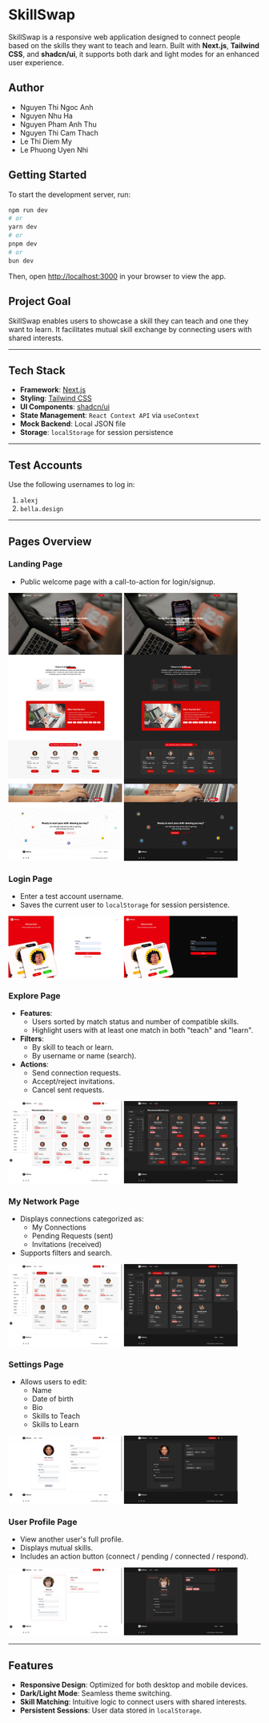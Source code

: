 # SkillSwap

SkillSwap is a responsive web application designed to connect people based on the skills they want to teach and learn. Built with **Next.js**, **Tailwind CSS**, and **shadcn/ui**, it supports both dark and light modes for an enhanced user experience.

## Author

- Nguyen Thi Ngoc Anh
- Nguyen Nhu Ha
- Nguyen Pham Anh Thu
- Nguyen Thi Cam Thach
- Le Thi Diem My
- Le Phuong Uyen Nhi

## Getting Started

To start the development server, run:

```bash
npm run dev
# or
yarn dev
# or
pnpm dev
# or
bun dev
```

Then, open [http://localhost:3000](http://localhost:3000) in your browser to view the app.

## Project Goal

SkillSwap enables users to showcase a skill they can teach and one they want to learn. It facilitates mutual skill exchange by connecting users with shared interests.

---

## Tech Stack

- **Framework**: [Next.js](https://nextjs.org/)
- **Styling**: [Tailwind CSS](https://tailwindcss.com/)
- **UI Components**: [shadcn/ui](https://ui.shadcn.com/)
- **State Management**: `React Context API` via `useContext`
- **Mock Backend**: Local JSON file
- **Storage**: `localStorage` for session persistence

---

## Test Accounts

Use the following usernames to log in:

1. `alexj`
2. `bella.design`

---

## Pages Overview

### Landing Page

- Public welcome page with a call-to-action for login/signup.

<div>
  <img src="public/demo/homepage-light.jpeg" alt="Homepage Light" width="45%">
  <img src="public/demo/homepage-dark.jpeg" alt="Homepage Dark" width="45%">
</div>

### Login Page

- Enter a test account username.
- Saves the current user to `localStorage` for session persistence.

<div>
  <img src="public/demo/login-page-light.jpeg" alt="Login Light" width="45%">
  <img src="public/demo/login-page-dark.jpeg" alt="Login Dark" width="45%">
</div>

### Explore Page

- **Features**:
  - Users sorted by match status and number of compatible skills.
  - Highlight users with at least one match in both "teach" and "learn".
- **Filters**:
  - By skill to teach or learn.
  - By username or name (search).
- **Actions**:
  - Send connection requests.
  - Accept/reject invitations.
  - Cancel sent requests.

<div>
  <img src="public/demo/explore-light.jpeg" alt="Explore Light" width="45%">
  <img src="public/demo/explore-dark.jpeg" alt="Explore Dark" width="45%">
</div>

### My Network Page

- Displays connections categorized as:
  - My Connections
  - Pending Requests (sent)
  - Invitations (received)
- Supports filters and search.

<div>
  <img src="public/demo/my-network-light.jpeg" alt="My Network Light" width="45%">
  <img src="public/demo/my-network-dark.jpeg" alt="My Network Dark" width="45%">
</div>

### Settings Page

- Allows users to edit:
  - Name
  - Date of birth
  - Bio
  - Skills to Teach
  - Skills to Learn

<div>
  <img src="public/demo/settings-light.jpeg" alt="Settings Light" width="45%">
  <img src="public/demo/settings-dark.jpeg" alt="Settings Dark" width="45%">
</div>

### User Profile Page

- View another user's full profile.
- Displays mutual skills.
- Includes an action button (connect / pending / connected / respond).

<div>
  <img src="public/demo/user-profile-light.jpeg" alt="User Profile Light" width="45%">
  <img src="public/demo/user-profile-dark.jpeg" alt="User Profile Dark" width="45%">
</div>

---

## Features

- **Responsive Design**: Optimized for both desktop and mobile devices.
- **Dark/Light Mode**: Seamless theme switching.
- **Skill Matching**: Intuitive logic to connect users with shared interests.
- **Persistent Sessions**: User data stored in `localStorage`.
